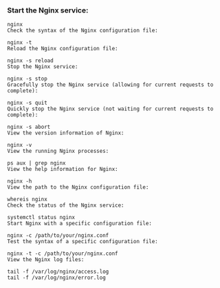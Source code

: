 ### Start the Nginx service:

    nginx
    Check the syntax of the Nginx configuration file:
    
    nginx -t
    Reload the Nginx configuration file:
    
    nginx -s reload
    Stop the Nginx service:
    
    nginx -s stop
    Gracefully stop the Nginx service (allowing for current requests to complete):
    
    nginx -s quit
    Quickly stop the Nginx service (not waiting for current requests to complete):
    
    nginx -s abort
    View the version information of Nginx:
    
    nginx -v
    View the running Nginx processes:
    
    ps aux | grep nginx
    View the help information for Nginx:
    
    nginx -h
    View the path to the Nginx configuration file:
    
    whereis nginx
    Check the status of the Nginx service:
    
    systemctl status nginx
    Start Nginx with a specific configuration file:
    
    nginx -c /path/to/your/nginx.conf
    Test the syntax of a specific configuration file:
    
    nginx -t -c /path/to/your/nginx.conf
    View the Nginx log files:
    
    tail -f /var/log/nginx/access.log
    tail -f /var/log/nginx/error.log
